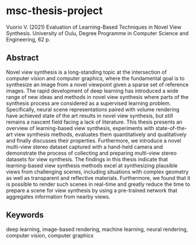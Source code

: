 # msc-thesis-project

Vuorio  V.  (2021)  Evaluation  of  Learning-Based  Techniques  in  Novel  View Synthesis.
University  of  Oulu, Degree Programme in Computer Science and Engineering, 62 p.

## Abstract 

Novel view synthesis is a long-standing topic at the intersection of computer vision and computer graphics, where the fundamental goal is to synthesize an image from a novel viewpoint given a sparse set of reference images. The rapid development of deep learning has introduced a wide range of new ideas and methods in novel view synthesis where parts of the synthesis process are considered as a supervised learning problem. 
Specifically, neural scene representations paired with volume rendering have achieved state of the art results in novel view synthesis, but still remains a nascent field facing a lack of literature. This thesis presents an overview of learning-based view synthesis, experiments with state-of-the-art view synthesis methods, evaluates them quantitatively and qualitatively and finally discusses their properties. Furthermore, we introduce a novel multi-view stereo dataset captured with a hand-held camera and demonstrate the process of collecting and preparing multi-view stereo datasets for view synthesis. The findings in this thesis indicate that learning-based view synthesis methods excel at synthesizing plausible views from challenging scenes, including situations with complex geometry as well as transparent and reflective materials. Furthermore, we found that it is possible to render such scenes in real-time and greatly reduce the time to prepare a scene for view synthesis by using a pre-trained network that aggregates information from nearby views.

## Keywords

deep learning, image-based rendering, machine learning, neural rendering, computer vision, computer graphics
